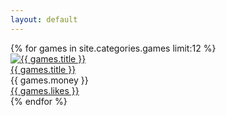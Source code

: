 ```yaml
---
layout: default
---
```


<!-- <h1>{{ page:title }}</h1> -->

<div class="module">
  {% for games in site.categories.games limit:12 %}
    <article class="widget {% if games.widget %}widget-{{ games.widget }}{% endif %}">
      <div class="container">
        <a href="{{ games.url }}" class="image-contur">
          <img src="{{ site.baseurl }}{{ games.image }}" data-at2x="{{ site.baseurl }}{{ games.image2x }}" alt="{{ games.title }}"/>
        </a>
        <div class="info">
          <div class="game-title"><a href="{{ games.url }}">{{ games.title }}</a></div>
          <div class="game-money">{{ games.money }}</div>
          <a class="like" href="#"><span class="icon-thumb-up"></span> {{ games.likes }}</a>
        </div>
      </div>
    </article>
  {% endfor %}
</div>
